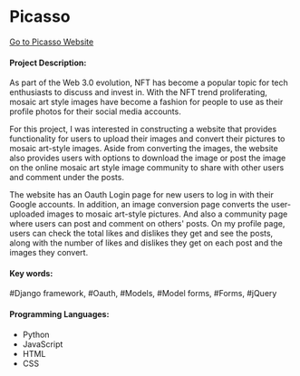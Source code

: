 # Picasso 

[Go to Picasso Website](http://picassofamily.com/)

#### Project Description: 
As part of the Web 3.0 evolution, NFT has become a popular topic for tech enthusiasts to discuss and invest in. With the NFT trend proliferating, mosaic art style images have become a fashion for people to use as their profile photos for their social media accounts. 

For this project, I was interested in constructing a website that provides functionality for users to upload their images and convert their pictures to mosaic art-style images. Aside from converting the images, the website also provides users with options to download the image or post the image on the online mosaic art style image community to share with other users and comment under the posts.

The website has an Oauth Login page for new users to log in with their Google accounts. In addition, an image conversion page converts the user-uploaded images to mosaic art-style pictures. And also a community page where users can post and comment on others' posts. On my profile page, users can check the total likes and dislikes they get and see the posts, along with the number of likes and dislikes they get on each post and the images they convert. 

#### Key words:
#Django framework, #Oauth, #Models, #Model forms, #Forms, #jQuery

#### Programming Languages:
- Python
- JavaScript 
- HTML
- CSS



